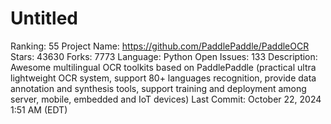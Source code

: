 # Untitled

Ranking: 55
Project Name: https://github.com/PaddlePaddle/PaddleOCR
Stars: 43630
Forks: 7773
Language: Python
Open Issues: 133
Description: Awesome multilingual OCR toolkits based on PaddlePaddle (practical ultra lightweight OCR system, support 80+ languages recognition, provide data annotation and synthesis tools, support training and deployment among server, mobile, embedded and IoT devices)
Last Commit: October 22, 2024 1:51 AM (EDT)